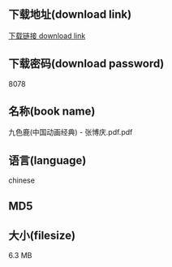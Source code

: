 ## 下载地址(download link)
[下载链接 download link](https://tutu365.netlify.app/?s=%E4%B9%9D%E8%89%B2%E9%B9%BF%28%E4%B8%AD%E5%9B%BD%E5%8A%A8%E7%94%BB%E7%BB%8F%E5%85%B8%29+-+%E5%BC%A0%E5%8D%9A%E5%BA%86.pdf)

## 下载密码(download password)
8078

## 名称(book name)
九色鹿(中国动画经典) - 张博庆.pdf.pdf

## 语言(language)
chinese

## MD5


## 大小(filesize)
6.3 MB
